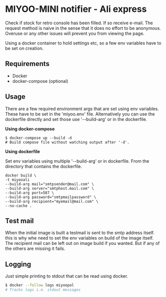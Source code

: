 # MIYOO-MINI notifier - Ali express

Check if stock for retro console has been filled.
If so receive e-mail. The request method is naive in the sense that it
does no effort to be anonymous. Overuse or any other issues will prevent you from viewing the page.

Using a docker container to hold settings etc, so a few env variables have to be set on creation.

## Requirements

- Docker
- docker-compose (optional)

## Usage

There are a few required environment args that are set using env variables.
These have to be set in the 'miyoo.env' file. Alternatively you can
use the dockerfile directly and set those use '--build-arg' or in the dockerfile.

**Using docker-compose**

```shell
$ docker-compose up --build -d
# Build compose file without watching output after '-d'.
```

**Using dockerfile**

Set env variables using multiple '--build-arg' or in dockerfile.
From the directory that contains the dockerfile.

```docker
docker build \
-t miyooali
--build-arg mail="smtpsender@mail.com" \
--build-arg server="smtphost.mail.com" \
--build-arg port=587 \
--build-arg password="smtpmailpassword" \
--build-arg recipient="myemail@mail.com" \
--no-cache .
```

## Test mail

When the initial image is built a testmail is sent to the smtp address itself.
this is why whe need to set the env variables on build of the image itself.
The recipient mail can be left out on image build if you wanted. But if any of the others are missing it fails.

## Logging

Just simple printing to stdout that can be read using docker.

```sh
$ docker --follow logs miyoopol
# Tracks logs i.e. stdout messages
```

